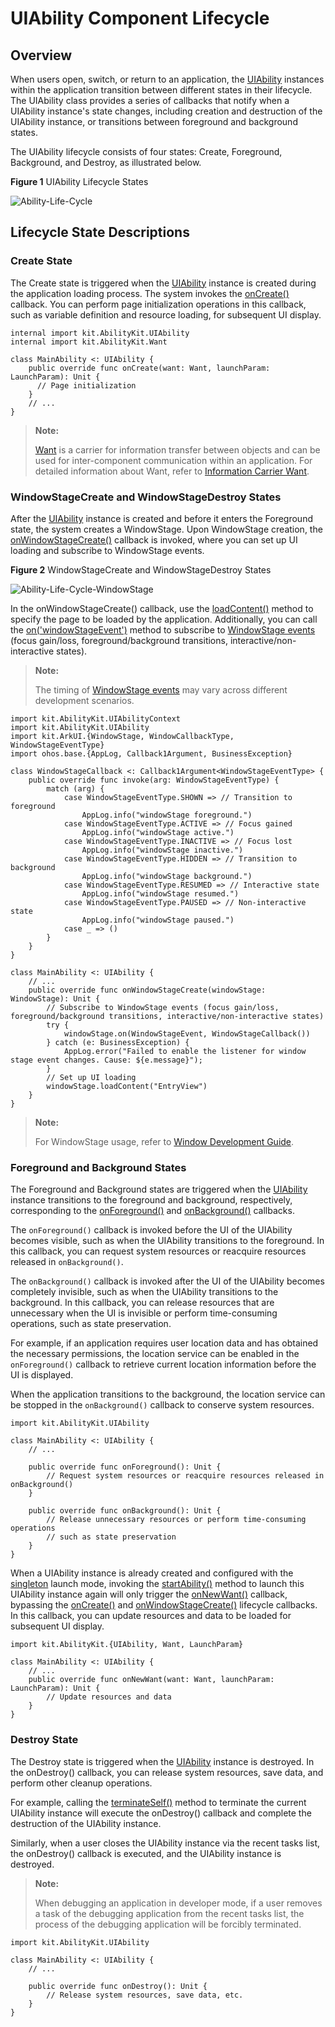 # UIAbility Component Lifecycle

## Overview

When users open, switch, or return to an application, the [UIAbility](../../../API_Reference/source_zh_cn/apis/AbilityKit/cj-apis-ability.md#class-uiability) instances within the application transition between different states in their lifecycle. The UIAbility class provides a series of callbacks that notify when a UIAbility instance's state changes, including creation and destruction of the UIAbility instance, or transitions between foreground and background states.

The UIAbility lifecycle consists of four states: Create, Foreground, Background, and Destroy, as illustrated below.

**Figure 1** UIAbility Lifecycle States

![Ability-Life-Cycle](figures/Ability-Life-Cycle.png)<!-- ToBeReviewd -->

## Lifecycle State Descriptions

### Create State

The Create state is triggered when the [UIAbility](../../../API_Reference/source_zh_cn/apis/AbilityKit/cj-apis-ability.md#class-uiability) instance is created during the application loading process. The system invokes the [onCreate()](../../../API_Reference/source_zh_cn/apis/AbilityKit/cj-apis-ability.md#func-oncreatewant-launchparam) callback. You can perform page initialization operations in this callback, such as variable definition and resource loading, for subsequent UI display.

<!-- compile -->

```cangjie
internal import kit.AbilityKit.UIAbility
internal import kit.AbilityKit.Want

class MainAbility <: UIAbility {
    public override func onCreate(want: Want, launchParam: LaunchParam): Unit {
      // Page initialization
    }
    // ...
}
```

> **Note:**
>
> [Want](../../../API_Reference/source_zh_cn/apis/AbilityKit/cj-apis-ability.md#class-want) is a carrier for information transfer between objects and can be used for inter-component communication within an application. For detailed information about Want, refer to [Information Carrier Want](cj-want-overview.md).

### WindowStageCreate and WindowStageDestroy States

After the [UIAbility](../../../API_Reference/source_zh_cn/apis/AbilityKit/cj-apis-ability.md#class-uiability) instance is created and before it enters the Foreground state, the system creates a WindowStage. Upon WindowStage creation, the [onWindowStageCreate()](../../../API_Reference/source_zh_cn/apis/AbilityKit/cj-apis-ability.md#func-onwindowstagecreatewindowstage) callback is invoked, where you can set up UI loading and subscribe to WindowStage events.

**Figure 2** WindowStageCreate and WindowStageDestroy States

![Ability-Life-Cycle-WindowStage](figures/Ability-Life-Cycle-WindowStage.png)<!-- ToBeReviewd -->

In the onWindowStageCreate() callback, use the [loadContent()](../../../API_Reference/source_zh_cn/arkui-cj/cj-apis-window.md#class-windowstage) method to specify the page to be loaded by the application. Additionally, you can call the [on('windowStageEvent')](../../../API_Reference/source_zh_cn/arkui-cj/cj-apis-window.md#func-onwindowcallbacktype-callback1argumentwindowstageeventtype) method to subscribe to [WindowStage events](../../../API_Reference/source_zh_cn/arkui-cj/cj-apis-window.md#enum-windowstageeventtype) (focus gain/loss, foreground/background transitions, interactive/non-interactive states).

> **Note:**
>
> The timing of [WindowStage events](../../../API_Reference/source_zh_cn/arkui-cj/cj-apis-window.md#enum-windowstageeventtype) may vary across different development scenarios.

<!-- compile -->

```cangjie
import kit.AbilityKit.UIAbilityContext
import kit.AbilityKit.UIAbility
import kit.ArkUI.{WindowStage, WindowCallbackType, WindowStageEventType}
import ohos.base.{AppLog, Callback1Argument, BusinessException}

class WindowStageCallback <: Callback1Argument<WindowStageEventType> {
    public override func invoke(arg: WindowStageEventType) {
        match (arg) {
            case WindowStageEventType.SHOWN => // Transition to foreground
                AppLog.info("windowStage foreground.")
            case WindowStageEventType.ACTIVE => // Focus gained
                AppLog.info("windowStage active.")
            case WindowStageEventType.INACTIVE => // Focus lost
                AppLog.info("windowStage inactive.")
            case WindowStageEventType.HIDDEN => // Transition to background
                AppLog.info("windowStage background.")
            case WindowStageEventType.RESUMED => // Interactive state
                AppLog.info("windowStage resumed.")
            case WindowStageEventType.PAUSED => // Non-interactive state
                AppLog.info("windowStage paused.")
            case _ => ()
        }
    }
}

class MainAbility <: UIAbility {
    // ...
    public override func onWindowStageCreate(windowStage: WindowStage): Unit {
        // Subscribe to WindowStage events (focus gain/loss, foreground/background transitions, interactive/non-interactive states)
        try {
            windowStage.on(WindowStageEvent, WindowStageCallback())
        } catch (e: BusinessException) {
            AppLog.error("Failed to enable the listener for window stage event changes. Cause: ${e.message}");
        }
        // Set up UI loading
        windowStage.loadContent("EntryView")
    }
}
```

> **Note:**
>
> For WindowStage usage, refer to [Window Development Guide](../../../API_Reference/source_zh_cn/arkui-cj/cj-apis-window.md).

### Foreground and Background States

The Foreground and Background states are triggered when the [UIAbility](../../../API_Reference/source_zh_cn/apis/AbilityKit/cj-apis-ability.md#class-uiability) instance transitions to the foreground and background, respectively, corresponding to the [onForeground()](../../../API_Reference/source_zh_cn/apis/AbilityKit/cj-apis-ability.md#func-onforeground) and [onBackground()](../../../API_Reference/source_zh_cn/apis/AbilityKit/cj-apis-ability.md#func-onbackground) callbacks.

The `onForeground()` callback is invoked before the UI of the UIAbility becomes visible, such as when the UIAbility transitions to the foreground. In this callback, you can request system resources or reacquire resources released in `onBackground()`.

The `onBackground()` callback is invoked after the UI of the UIAbility becomes completely invisible, such as when the UIAbility transitions to the background. In this callback, you can release resources that are unnecessary when the UI is invisible or perform time-consuming operations, such as state preservation.

For example, if an application requires user location data and has obtained the necessary permissions, the location service can be enabled in the `onForeground()` callback to retrieve current location information before the UI is displayed.

When the application transitions to the background, the location service can be stopped in the `onBackground()` callback to conserve system resources.

<!-- compile -->

```cangjie
import kit.AbilityKit.UIAbility

class MainAbility <: UIAbility {
    // ...

    public override func onForeground(): Unit {
        // Request system resources or reacquire resources released in onBackground()
    }

    public override func onBackground(): Unit {
        // Release unnecessary resources or perform time-consuming operations
        // such as state preservation
    }
}
```

When a UIAbility instance is already created and configured with the [singleton](cj-uiability-launch-type.md#singleton启动模式) launch mode, invoking the [startAbility()](../../../API_Reference/source_zh_cn/apis/AbilityKit/cj-apis-ability.md#func-startabilitywant) method to launch this UIAbility instance again will only trigger the [onNewWant()](../../../API_Reference/source_zh_cn/apis/AbilityKit/cj-apis-ability.md#func-onnewwantwant-launchparam) callback, bypassing the [onCreate()](../../../API_Reference/source_zh_cn/apis/AbilityKit/cj-apis-ability.md#func-oncreatewant-launchparam) and [onWindowStageCreate()](../../../API_Reference/source_zh_cn/apis/AbilityKit/cj-apis-ability.md#func-onwindowstagecreatewindowstage) lifecycle callbacks. In this callback, you can update resources and data to be loaded for subsequent UI display.

<!-- compile -->

```cangjie
import kit.AbilityKit.{UIAbility, Want, LaunchParam}

class MainAbility <: UIAbility {
    // ...
    public override func onNewWant(want: Want, launchParam: LaunchParam): Unit {
        // Update resources and data
    }
}
```

### Destroy State

The Destroy state is triggered when the [UIAbility](../../../API_Reference/source_zh_cn/apis/AbilityKit/cj-apis-ability.md#class-uiability) instance is destroyed. In the onDestroy() callback, you can release system resources, save data, and perform other cleanup operations.

For example, calling the [terminateSelf()](../../../API_Reference/source_zh_cn/apis/AbilityKit/cj-apis-ability.md#func-terminateself) method to terminate the current UIAbility instance will execute the onDestroy() callback and complete the destruction of the UIAbility instance.

<!--RP1-->
Similarly, when a user closes the UIAbility instance via the recent tasks list, the onDestroy() callback is executed, and the UIAbility instance is destroyed.

> **Note:**
>
> When debugging an application in developer mode, if a user removes a task of the debugging application from the recent tasks list, the process of the debugging application will be forcibly terminated.

<!--RP1End-->

<!-- compile -->

```cangjie
import kit.AbilityKit.UIAbility

class MainAbility <: UIAbility {
    // ...

    public override func onDestroy(): Unit {
        // Release system resources, save data, etc.
    }
}
```